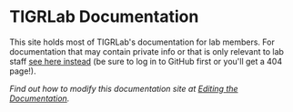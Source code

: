 # TIGRLab Documentation

This site holds most of TIGRLab's documentation for lab members. For documentation that may contain private info or that is only relevant to lab staff [see here instead](https://github.com/TIGRLab/admin/wiki) (be sure to log in to GitHub first or you'll get a 404 page!).

*Find out how to modify this documentation site at [Editing the Documentation](/docs/other/Editing-Documentation).*
